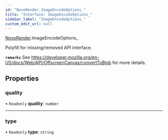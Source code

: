 ```yaml
---
id: "NovoRender.ImageEncodeOptions_"
title: "Interface: ImageEncodeOptions_"
sidebar_label: "ImageEncodeOptions_"
custom_edit_url: null
---
```


[NovoRender](../namespaces/NovoRender.md).ImageEncodeOptions_

Polyfill for missing/removed API interface.

**`remarks`** See https://developer.mozilla.org/en-US/docs/Web/API/OffscreenCanvas/convertToBlob for more details.

## Properties

### quality

• `Readonly` **quality**: `number`

___

### type

• `Readonly` **type**: `string`
